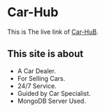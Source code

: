 # Car-Hub

This is The live link of [Car-HuB](https://car-hub-1.web.app/).

## This site is about
- A Car Dealer.
- For Selling Cars.
- 24/7 Service.
- Guided by Car Specialist.
- MongoDB Server Used.
